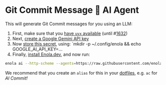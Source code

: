 # Git Commit Message 🔮 AI Agent

This will generate Git Commit messages for you using an LLM:

1. First, make sure that you [have `uvx` available](https://docs.astral.sh/uv/getting-started/installation/#standalone-installer) (until #[1632](https://github.com/enola-dev/enola/issues/1632))
1. Next, [create a Google Gemini API key](https://aistudio.google.com/apikey)
1. Now [store this secret](https://docs.enola.dev/use/secret/), using: `mkdir -p ~/.config/enola && echo GOOGLE_AI_API_KEY=...
1. Finally, [install Enola.dev](https://docs.enola.dev/use/), and now run:

```sh
enola ai --http-scheme --agents=https://raw.githubusercontent.com/enola-dev/git-commit-message-agent/refs/heads/main/git-commit-message.agent.yaml --in="Make it so!"
```

We recommend that you create an `alias` for this in your [dotfiles](https://github.com/vorburger/vorburger-dotfiles-bin-etc/blob/main/dotfiles/alias), e.g. `ac` for _AI Commit!_
